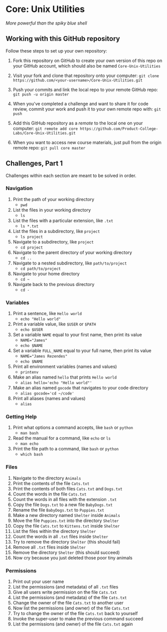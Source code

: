 # Core: Unix Utilities

_More powerful than the spiky blue shell_

## Working with this GitHub repository

Follow these steps to set up your own repository:

1. Fork this repository on GitHub to create your own version of this repo on your GitHub account, which should also be named `Core-Unix-Utilities`

1. Visit your fork and clone that repository onto your computer:
`git clone https://github.com/<your-username>/Core-Unix-Utilities.git`

1. Push your commits and link the local repo to your remote GitHub repo:
`git push -u origin master`

1. When you've completed a challenge and want to share it for code review, commit your work and push it to your own remote repo with:
`git push`

1. Add this GitHub repository as a _remote_ to the local one on your computer:
`git remote add core https://github.com/Product-College-Labs/Core-Unix-Utilities.git`

1. When you want to access new course materials, just pull from the origin remote repo:
`git pull core master`

## Challenges, Part 1

Challenges within each section are meant to be solved in order.

### Navigation

1.  Print the path of your working directory
    - `pwd`
1.  List the files in your working directory
    - `ls`
1.  List the files with a particular extension, like `.txt`
    - `ls *.txt`
1.  List the files in a subdirectory, like `project`
    - `ls project`
1.  Navigate to a subdirectory, like `project`
    - `cd project`
1.  Navigate to the parent directory of your working directory
    - `cd ..`
1.  Navigate to a nested subdirectory, like `path/to/project`
    - `cd path/to/project`
1.  Navigate to your home directory
    - `cd ~`
1.  Navigate back to the previous directory
    - `cd -`

### Variables

1.  Print a sentence, like `Hello world`
    - `echo "Hello world"`
1.  Print a variable value, like `$USER` or `$PATH`
    - `echo $USER`
1.  Set a variable `NAME` equal to your first name, then print its value
    - `NAME="James"`
    - `echo $NAME`
1.  Set a variable `FULL_NAME` equal to your full name, then print its value
    - `NAME="James Rezendes"`
    - `echo $NAME`
1.  Print all environment variables (names and values)
    - `printenv`
1.  Make an alias named `hello` that prints `Hello world`
    - `alias hello='echo "Hello world"'`
1.  Make an alias named `gocode` that navigates to your code directory
    - `alias gocode='cd ~/code'`
1.  Print all aliases (names and values)
    - `alias`

### Getting Help

1.  Print what options a command accepts, like `bash` or `python`
    - `man bash`
1.  Read the manual for a command, like `echo` or `ls`
    - `man echo`
1.  Print the file path to a command, like `bash` or `python`
    - `which bash`

### Files

1.  Navigate to the directory `Animals`
1.  Print the contents of the file `Cats.txt`
1.  Print the contents of both files `Cats.txt` and `Dogs.txt`
1.  Count the words in the file `Cats.txt`
1.  Count the words in all files with the extension `.txt`
1.  Copy the file `Dogs.txt` to a new file `BabyDogs.txt`
1.  Rename the file `BabyDogs.txt` to `Puppies.txt`
1.  Make a new directory named `Shelter` inside `Animals`
1.  Move the file `Puppies.txt` into the directory `Shelter`
1.  Copy the file `Cats.txt` to `Kittens.txt` inside `Shelter`
1.  List the files within the directory `Shelter`
1.  Count the words in all `.txt` files inside `Shelter`
1.  Try to remove the directory `Shelter` (this should fail)
1.  Remove all `.txt` files inside `Shelter`
1.  Remove the directory `Shelter` (this should succeed)
1.  Now cry because you just deleted those poor tiny animals

### Permissions

1.  Print out your user name
1.  List the permissions (and metadata) of all `.txt` files
1.  Give all users write permission on the file `Cats.txt`
1.  List the permissions (and metadata) of the file `Cats.txt`
1.  Change the owner of the file `Cats.txt` to another user
1.  Now list the permissions (and owner) of the file `Cats.txt`
1.  Try to change the owner of the file `Cats.txt` back to yourself
1.  Invoke the super-user to make the previous command succeed
1.  List the permissions (and owner) of the file `Cats.txt` again
